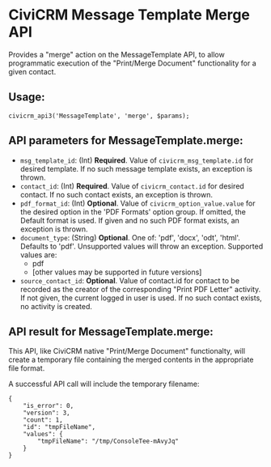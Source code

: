 # CiviCRM Message Template Merge API

Provides a "merge" action on the MessageTemplate API, to allow programmatic
execution of the "Print/Merge Document" functionality for a given contact.

## Usage:

```
civicrm_api3('MessageTemplate', 'merge', $params);
```

## API parameters for MessageTemplate.merge:

* `msg_template_id`: (Int) **Required**. Value of `civicrm_msg_template.id` for
  desired template. If no such message template exists, an exception is thrown.
* `contact_id`: (Int) **Required**. Value of `civicrm_contact.id` for desired
  contact. If no such contact exists, an exception is thrown.
* `pdf_format_id`: (Int) **Optional**. Value of `civicrm_option_value.value` for
  the desired option in the 'PDF Formats' option group. If omitted, the Default
  format is used. If given and no such PDF format exists, an exception is thrown.
* `document_type`: (String) **Optional**. One of: 'pdf', 'docx', 'odt', 'html'.
  Defaults to 'pdf'. Unsupported values will throw an exception. Supported values
  are:
  * pdf
  * [other values may be supported in future versions]
* `source_contact_id`: **Optional**. Value of contact.id for contact to be
  recorded as the creator of the corresponding "Print PDF Letter" activity. If
  not given, the current logged in user is used. If no such contact exists, no
  activity is created.

## API result for MessageTemplate.merge:
This API, like CiviCRM native "Print/Merge Document" functionalty, will create 
a temporary file containing the merged contents in the appropriate file format.

A successful API call will include the temporary filename:
```
{
    "is_error": 0,
    "version": 3,
    "count": 1,
    "id": "tmpFileName",
    "values": {
        "tmpFileName": "/tmp/ConsoleTee-mAvyJq"
    }
}
```

